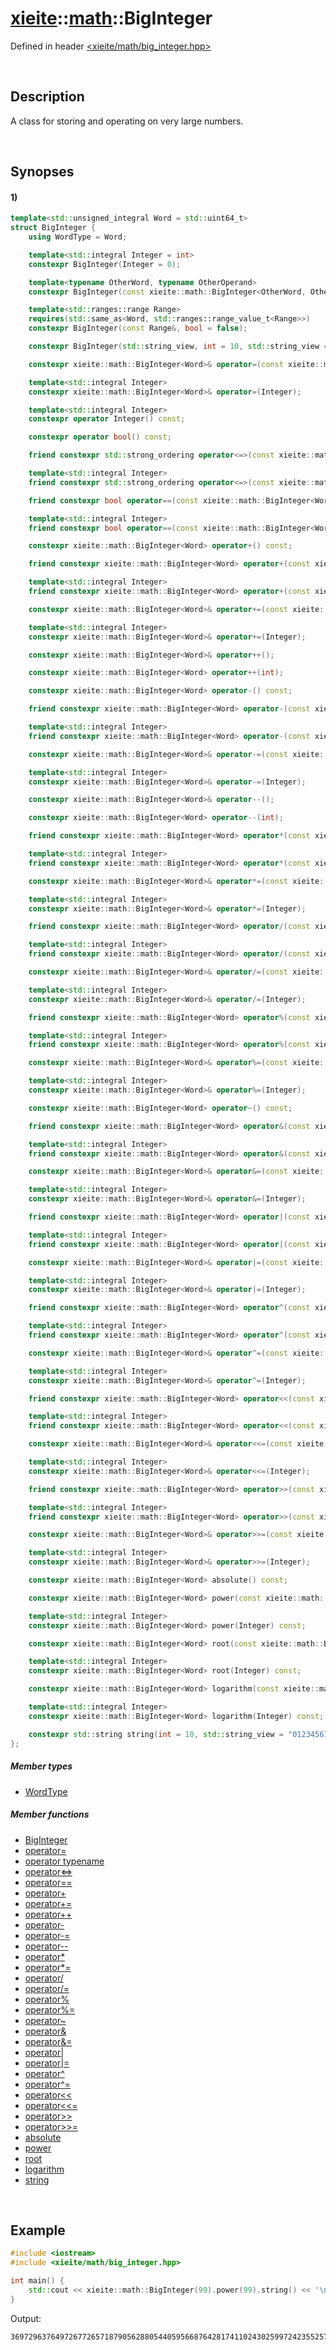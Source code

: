 # [xieite](../../xieite.md)\:\:[math](../../math.md)\:\:BigInteger
Defined in header [<xieite/math/big_integer.hpp>](../../../include/xieite/math/big_integer.hpp)

&nbsp;

## Description
A class for storing and operating on very large numbers.

&nbsp;

## Synopses
#### 1)
```cpp
template<std::unsigned_integral Word = std::uint64_t>
struct BigInteger {
    using WordType = Word;

    template<std::integral Integer = int>
    constexpr BigInteger(Integer = 0);

    template<typename OtherWord, typename OtherOperand>
    constexpr BigInteger(const xieite::math::BigInteger<OtherWord, OtherOperand>&);

    template<std::ranges::range Range>
    requires(std::same_as<Word, std::ranges::range_value_t<Range>>)
    constexpr BigInteger(const Range&, bool = false);

    constexpr BigInteger(std::string_view, int = 10, std::string_view = "0123456789abcdefghijklmnopqrstuvwxyz", char = '-', bool = false);

    constexpr xieite::math::BigInteger<Word>& operator=(const xieite::math::BigInteger<Word>&);

    template<std::integral Integer>
    constexpr xieite::math::BigInteger<Word>& operator=(Integer);

    template<std::integral Integer>
    constexpr operator Integer() const;

    constexpr operator bool() const;

    friend constexpr std::strong_ordering operator<=>(const xieite::math::BigInteger<Word>&, const xieite::math::BigInteger<Word>&);

    template<std::integral Integer>
    friend constexpr std::strong_ordering operator<=>(const xieite::math::BigInteger<Word>&, Integer);

    friend constexpr bool operator==(const xieite::math::BigInteger<Word>&, const xieite::math::BigInteger<Word>&) const;

    template<std::integral Integer>
    friend constexpr bool operator==(const xieite::math::BigInteger<Word>&, Integer) const;

    constexpr xieite::math::BigInteger<Word> operator+() const;

    friend constexpr xieite::math::BigInteger<Word> operator+(const xieite::math::BigInteger<Word>&, const xieite::math::BigInteger<Word>&);

    template<std::integral Integer>
    friend constexpr xieite::math::BigInteger<Word> operator+(const xieite::math::BigInteger<Word>&, Integer);

    constexpr xieite::math::BigInteger<Word>& operator+=(const xieite::math::BigInteger<Word>&);

    template<std::integral Integer>
    constexpr xieite::math::BigInteger<Word>& operator+=(Integer);

    constexpr xieite::math::BigInteger<Word>& operator++();

    constexpr xieite::math::BigInteger<Word> operator++(int);

    constexpr xieite::math::BigInteger<Word> operator-() const;

    friend constexpr xieite::math::BigInteger<Word> operator-(const xieite::math::BigInteger<Word>&, const xieite::math::BigInteger<Word>&);

    template<std::integral Integer>
    friend constexpr xieite::math::BigInteger<Word> operator-(const xieite::math::BigInteger<Word>&, Integer);

    constexpr xieite::math::BigInteger<Word>& operator-=(const xieite::math::BigInteger<Word>&);

    template<std::integral Integer>
    constexpr xieite::math::BigInteger<Word>& operator-=(Integer);

    constexpr xieite::math::BigInteger<Word>& operator--();

    constexpr xieite::math::BigInteger<Word> operator--(int);

    friend constexpr xieite::math::BigInteger<Word> operator*(const xieite::math::BigInteger<Word>&, const xieite::math::BigInteger<Word>&);

    template<std::integral Integer>
    friend constexpr xieite::math::BigInteger<Word> operator*(const xieite::math::BigInteger<Word>&, Integer);

    constexpr xieite::math::BigInteger<Word>& operator*=(const xieite::math::BigInteger<Word>&);

    template<std::integral Integer>
    constexpr xieite::math::BigInteger<Word>& operator*=(Integer);

    friend constexpr xieite::math::BigInteger<Word> operator/(const xieite::math::BigInteger<Word>&, const xieite::math::BigInteger<Word>&);

    template<std::integral Integer>
    friend constexpr xieite::math::BigInteger<Word> operator/(const xieite::math::BigInteger<Word>&, Integer);

    constexpr xieite::math::BigInteger<Word>& operator/=(const xieite::math::BigInteger<Word>&);

    template<std::integral Integer>
    constexpr xieite::math::BigInteger<Word>& operator/=(Integer);

    friend constexpr xieite::math::BigInteger<Word> operator%(const xieite::math::BigInteger<Word>&, const xieite::math::BigInteger<Word>&);

    template<std::integral Integer>
    friend constexpr xieite::math::BigInteger<Word> operator%(const xieite::math::BigInteger<Word>&, Integer);

    constexpr xieite::math::BigInteger<Word>& operator%=(const xieite::math::BigInteger<Word>&);

    template<std::integral Integer>
    constexpr xieite::math::BigInteger<Word>& operator%=(Integer);

    constexpr xieite::math::BigInteger<Word> operator~() const;

    friend constexpr xieite::math::BigInteger<Word> operator&(const xieite::math::BigInteger<Word>&, const xieite::math::BigInteger<Word>&);

    template<std::integral Integer>
    friend constexpr xieite::math::BigInteger<Word> operator&(const xieite::math::BigInteger<Word>&, Integer);

    constexpr xieite::math::BigInteger<Word>& operator&=(const xieite::math::BigInteger<Word>&);

    template<std::integral Integer>
    constexpr xieite::math::BigInteger<Word>& operator&=(Integer);

    friend constexpr xieite::math::BigInteger<Word> operator|(const xieite::math::BigInteger<Word>&, const xieite::math::BigInteger<Word>&);

    template<std::integral Integer>
    friend constexpr xieite::math::BigInteger<Word> operator|(const xieite::math::BigInteger<Word>&, Integer);

    constexpr xieite::math::BigInteger<Word>& operator|=(const xieite::math::BigInteger<Word>&);

    template<std::integral Integer>
    constexpr xieite::math::BigInteger<Word>& operator|=(Integer);

    friend constexpr xieite::math::BigInteger<Word> operator^(const xieite::math::BigInteger<Word>&, const xieite::math::BigInteger<Word>&);

    template<std::integral Integer>
    friend constexpr xieite::math::BigInteger<Word> operator^(const xieite::math::BigInteger<Word>&, Integer);

    constexpr xieite::math::BigInteger<Word>& operator^=(const xieite::math::BigInteger<Word>&);

    template<std::integral Integer>
    constexpr xieite::math::BigInteger<Word>& operator^=(Integer);

    friend constexpr xieite::math::BigInteger<Word> operator<<(const xieite::math::BigInteger<Word>&, const xieite::math::BigInteger<Word>&);

    template<std::integral Integer>
    friend constexpr xieite::math::BigInteger<Word> operator<<(const xieite::math::BigInteger<Word>&, Integer);

    constexpr xieite::math::BigInteger<Word>& operator<<=(const xieite::math::BigInteger<Word>&);

    template<std::integral Integer>
    constexpr xieite::math::BigInteger<Word>& operator<<=(Integer);

    friend constexpr xieite::math::BigInteger<Word> operator>>(const xieite::math::BigInteger<Word>&, const xieite::math::BigInteger<Word>&);

    template<std::integral Integer>
    friend constexpr xieite::math::BigInteger<Word> operator>>(const xieite::math::BigInteger<Word>&, Integer);

    constexpr xieite::math::BigInteger<Word>& operator>>=(const xieite::math::BigInteger<Word>&);

    template<std::integral Integer>
    constexpr xieite::math::BigInteger<Word>& operator>>=(Integer);

    constexpr xieite::math::BigInteger<Word> absolute() const;

    constexpr xieite::math::BigInteger<Word> power(const xieite::math::BigInteger<Word>&) const;

    template<std::integral Integer>
    constexpr xieite::math::BigInteger<Word> power(Integer) const;

    constexpr xieite::math::BigInteger<Word> root(const xieite::math::BigInteger<Word>&) const;

    template<std::integral Integer>
    constexpr xieite::math::BigInteger<Word> root(Integer) const;

    constexpr xieite::math::BigInteger<Word> logarithm(const xieite::math::BigInteger<Word>&) const;

    template<std::integral Integer>
    constexpr xieite::math::BigInteger<Word> logarithm(Integer) const;

    constexpr std::string string(int = 10, std::string_view = "0123456789abcdefghijklmnopqrstuvwxyz", char = '-', bool = false) const;
};
```
##### Member types
- [WordType](./structures/big_integer/1/WordType.md)
##### Member functions
- [BigInteger](./structures/big_integer/1/operators/constructor.md)
- [operator=](./structures/big_integer/1/operators/assign.md)
- [operator typename](./structures/big_integer/1/operators/cast.md)
- [operator<=>](./structures/big_integer/1/operators/spaceship.md)
- [operator==](./structures/big_integer/1/operators/s/equal.md)
- [operator+](./structures/big_integer/1/operators/add.md)
- [operator+=](./structures/big_integer/1/operators/addAssign.md)
- [operator++](./structures/big_integer/1/operators/increment.md)
- [operator-](./structures/big_integer/1/operators/subtract.md)
- [operator-=](./structures/big_integer/1/operators/subtract_assign.md)
- [operator--](./structures/big_integer/1/operators/decrement.md)
- [operator*](./structures/big_integer/1/operators/multiply.md)
- [operator*=](./structures/big_integer/1/operators/multiply_assign.md)
- [operator/](./structures/big_integer/1/operators/divide.md)
- [operator/=](./structures/big_integer/1/operators/divide_assign.md)
- [operator%](./structures/big_integer/1/operators/modulo.md)
- [operator%=](./structures/big_integer/1/operators/modulo_assign.md)
- [operator~](./structures/big_integer/1/operators/bitwise_not.md)
- [operator&](./structures/big_integer/1/operators/bitwise_and.md)
- [operator&=](./structures/big_integer/1/operators/bitwise_and_assign.md)
- [operator|](./structures/big_integer/1/operators/bitwise_or.md)
- [operator|=](./structures/big_integer/1/operators/bitwise_or_assign.md)
- [operator^](./structures/big_integer/1/operators/bitwise_xor.md)
- [operator^=](./structures/big_integer/1/operators/bitwise_xor_assign.md)
- [operator<<](./structures/big_integer/1/operators/bitwise_shift_left.md)
- [operator<<=](./structures/big_integer/1/operators/bitwise_shift_left_assign.md)
- [operator>>](./structures/big_integer/1/operators/bitwise_shift_right.md)
- [operator>>=](./structures/big_integer/1/operators/bitwise_shift_right_assign.md)
- [absolute](./structures/big_integer/1/absolute.md)
- [power](./structures/big_integer/1/power.md)
- [root](./structures/big_integer/1/root.md)
- [logarithm](./structures/big_integer/1/logarithm.md)
- [string](./structures/big_integer/1/string.md)

&nbsp;

## Example
```cpp
#include <iostream>
#include <xieite/math/big_integer.hpp>

int main() {
    std::cout << xieite::math::BigInteger(99).power(99).string() << '\n';
}
```
Output:
```
369729637649726772657187905628805440595668764281741102430259972423552570455277523421410650010128232727940978889548326540119429996769494359451621570193644014418071060667659301384999779999159200499899
```

